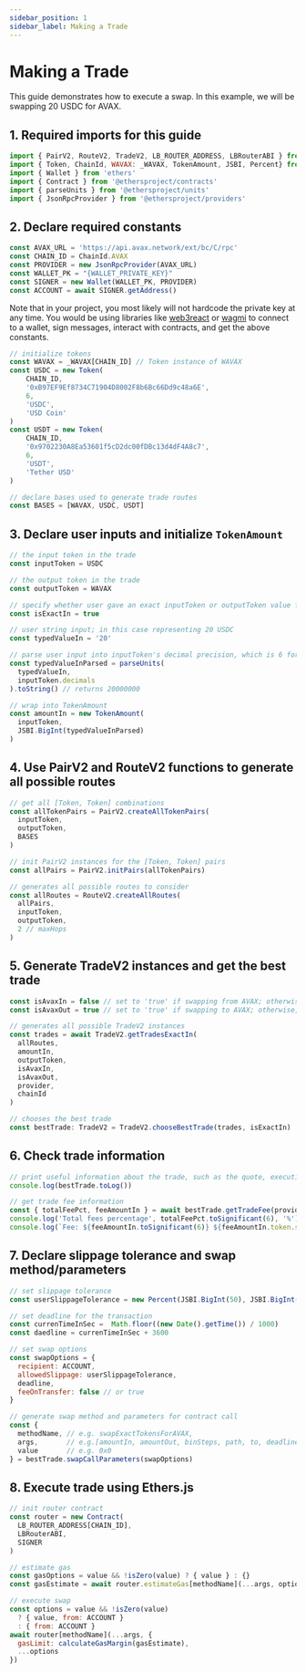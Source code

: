 ```yaml
---
sidebar_position: 1
sidebar_label: Making a Trade 
---
```


# Making a Trade 

This guide demonstrates how to execute a swap. In this example, we will be swapping 20 USDC for AVAX.

## 1. Required imports for this guide
```js
import { PairV2, RouteV2, TradeV2, LB_ROUTER_ADDRESS, LBRouterABI } from '@traderjoe-xyz/sdk-v2'
import { Token, ChainId, WAVAX: _WAVAX, TokenAmount, JSBI, Percent} from '@traderjoe-xyz/sdk'
import { Wallet } from 'ethers'
import { Contract } from '@ethersproject/contracts'
import { parseUnits } from '@ethersproject/units'
import { JsonRpcProvider } from '@ethersproject/providers'
```

## 2. Declare required constants
```js
const AVAX_URL = 'https://api.avax.network/ext/bc/C/rpc'
const CHAIN_ID = ChainId.AVAX
const PROVIDER = new JsonRpcProvider(AVAX_URL)
const WALLET_PK = "{WALLET_PRIVATE_KEY}"
const SIGNER = new Wallet(WALLET_PK, PROVIDER)
const ACCOUNT = await SIGNER.getAddress()
```
Note that in your project, you most likely will not hardcode the private key at any time. You would be using libraries like [web3react](https://github.com/Uniswap/web3-react) or [wagmi](https://wagmi.sh/) to connect to a wallet, sign messages, interact with contracts, and get the above constants.

```js
// initialize tokens
const WAVAX = _WAVAX[CHAIN_ID] // Token instance of WAVAX
const USDC = new Token(
    CHAIN_ID,
    '0xB97EF9Ef8734C71904D8002F8b6Bc66Dd9c48a6E',
    6,
    'USDC',
    'USD Coin'
)
const USDT = new Token(
    CHAIN_ID,
    '0x9702230A8Ea53601f5cD2dc00fDBc13d4dF4A8c7',
    6,
    'USDT',
    'Tether USD'
)

// declare bases used to generate trade routes
const BASES = [WAVAX, USDC, USDT] 
```

## 3. Declare user inputs and initialize `TokenAmount`
```js
// the input token in the trade
const inputToken = USDC

// the output token in the trade
const outputToken = WAVAX

// specify whether user gave an exact inputToken or outputToken value for the trade
const isExactIn = true

// user string input; in this case representing 20 USDC
const typedValueIn = '20' 

// parse user input into inputToken's decimal precision, which is 6 for USDC
const typedValueInParsed = parseUnits( 
  typedValueIn, 
  inputToken.decimals
).toString() // returns 20000000

// wrap into TokenAmount
const amountIn = new TokenAmount(
  inputToken, 
  JSBI.BigInt(typedValueInParsed)
) 
```

## 4. Use PairV2 and RouteV2 functions to generate all possible routes
```js
// get all [Token, Token] combinations 
const allTokenPairs = PairV2.createAllTokenPairs(
  inputToken,
  outputToken,
  BASES
)

// init PairV2 instances for the [Token, Token] pairs
const allPairs = PairV2.initPairs(allTokenPairs) 

// generates all possible routes to consider
const allRoutes = RouteV2.createAllRoutes(
  allPairs,
  inputToken,
  outputToken,
  2 // maxHops 
) 
```

## 5. Generate TradeV2 instances and get the best trade
```js
const isAvaxIn = false // set to 'true' if swapping from AVAX; otherwise, 'false'
const isAvaxOut = true // set to 'true' if swapping to AVAX; otherwise, 'false'

// generates all possible TradeV2 instances
const trades = await TradeV2.getTradesExactIn(
  allRoutes,
  amountIn,
  outputToken,
  isAvaxIn,
  isAvaxOut, 
  provider,
  chainId
) 

// chooses the best trade 
const bestTrade: TradeV2 = TradeV2.chooseBestTrade(trades, isExactIn)
```

## 6. Check trade information
```js
// print useful information about the trade, such as the quote, executionPrice, fees, etc
console.log(bestTrade.toLog())

// get trade fee information
const { totalFeePct, feeAmountIn } = await bestTrade.getTradeFee(provider)
console.log('Total fees percentage', totalFeePct.toSignificant(6), '%')
console.log(`Fee: ${feeAmountIn.toSignificant(6)} ${feeAmountIn.token.symbol}`)
```

## 7. Declare slippage tolerance and swap method/parameters
```js
// set slippage tolerance
const userSlippageTolerance = new Percent(JSBI.BigInt(50), JSBI.BigInt(10000)) // 0.5%

// set deadline for the transaction
const currenTimeInSec =  Math.floor((new Date().getTime()) / 1000)
const daedline = currenTimeInSec + 3600

// set swap options
const swapOptions = {
  recipient: ACCOUNT, 
  allowedSlippage: userSlippageTolerance, 
  deadline,
  feeOnTransfer: false // or true
}

// generate swap method and parameters for contract call
const {
  methodName, // e.g. swapExactTokensForAVAX,
  args,       // e.g.[amountIn, amountOut, binSteps, path, to, deadline]
  value       // e.g. 0x0
} = bestTrade.swapCallParameters(swapOptions)

```
## 8. Execute trade using Ethers.js
```js
// init router contract
const router = new Contract(
  LB_ROUTER_ADDRESS[CHAIN_ID],
  LBRouterABI,
  SIGNER
)

// estimate gas
const gasOptions = value && !isZero(value) ? { value } : {} 
const gasEstimate = await router.estimateGas[methodName](...args, options)

// execute swap
const options = value && !isZero(value) 
  ? { value, from: ACCOUNT }
  : { from: ACCOUNT }
await router[methodName](...args, {
  gasLimit: calculateGasMargin(gasEstimate),
  ...options
})
```